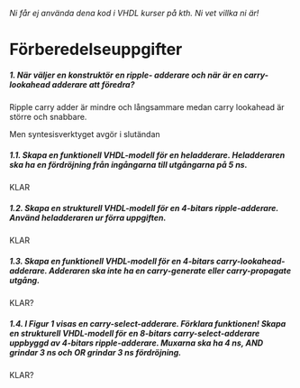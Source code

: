 *Ni får ej använda dena kod i VHDL kurser på kth. Ni vet villka ni är!*
# Förberedelseuppgifter

##### 1. När väljer en konstruktör en ripple- adderare och när är en carry-lookahead adderare att föredra?
Ripple carry adder är mindre och långsammare medan
carry lookahead är större och snabbare.

Men syntesisverktyget avgör i slutändan

##### 1.1. Skapa en funktionell VHDL-modell för en heladderare. Heladderaren ska ha en fördröjning från ingångarna till utgångarna på 5 ns.

KLAR

##### 1.2. Skapa en strukturell VHDL-modell för en 4-bitars ripple-adderare. Använd heladderaren ur förra uppgiften.

KLAR

##### 1.3. Skapa en funktionell VHDL-modell för en 4-bitars carry-lookahead-adderare. Adderaren ska *inte* ha en carry-generate eller carry-propagate utgång.

KLAR?

##### 1.4. I Figur 1 visas en carry-select-adderare. Förklara funktionen! Skapa en strukturell VHDL-modell för en 8-bitars carry-select-adderare uppbyggd av 4-bitars ripple-adderare. Muxarna ska ha 4 ns, AND grindar 3 ns och OR grindar 3 ns fördröjning.

KLAR?